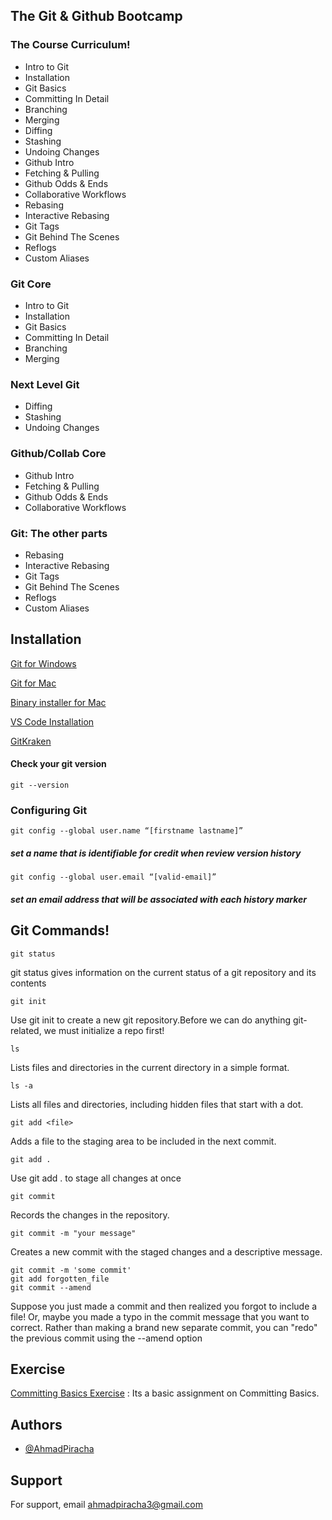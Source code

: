 
## The Git & Github Bootcamp



### The Course Curriculum!

- Intro to Git
- Installation
- Git Basics
- Committing In Detail
- Branching
- Merging
- Diffing
- Stashing
- Undoing Changes
- Github Intro
- Fetching & Pulling
- Github Odds & Ends
- Collaborative Workflows
- Rebasing
- Interactive Rebasing
- Git Tags
- Git Behind The Scenes
- Reflogs
- Custom Aliases


### Git Core

- Intro to Git
- Installation
- Git Basics
- Committing In Detail
- Branching
- Merging

### Next Level Git

- Diffing
- Stashing
- Undoing Changes

### Github/Collab Core


- Github Intro
- Fetching & Pulling
- Github Odds & Ends
- Collaborative Workflows

### Git: The other parts

- Rebasing
- Interactive Rebasing
- Git Tags
- Git Behind The Scenes
- Reflogs
- Custom Aliases
## Installation

[Git for Windows](https://git-scm.com/download/win)

[Git for Mac](https://git-scm.com/download/mac)

[Binary installer for Mac](https://sourceforge.net/projects/git-osx-installer/)

[VS Code Installation](https://code.visualstudio.com/download)

[GitKraken](https://www.gitkraken.com/)

#### Check your git version

```
git --version
```

### Configuring Git

```
git config --global user.name “[firstname lastname]”
```
##### set a name that is identifiable for credit when review version history
```
git config --global user.email “[valid-email]”
```
##### set an email address that will be associated with each history marker
## Git Commands!

```
git status
```
git status gives information on the current status of a git repository and its contents
```
git init
```
Use git init to create a new git repository.Before we can do anything git-related, we must initialize a repo first!

```
ls 
```
Lists files and directories in the current directory in a simple format.

```
ls -a 
```
Lists all files and directories, including hidden files that start with a dot.

```
git add <file>
```
Adds a file to the staging area to be included in the next commit.

```
git add .
```
Use git add . to stage all changes at once

```
git commit
```
Records the changes in the repository.

```
git commit -m "your message"
```
Creates a new commit with the staged changes and a descriptive message.

```
git commit -m 'some commit'
git add forgotten_file
git commit --amend
```

Suppose you just made a commit and then realized
you forgot to include a file! Or, maybe you made a
typo in the commit message that you want to
correct.
Rather than making a brand new separate commit,
you can "redo" the previous commit using
the --amend option
## Exercise

[Committing Basics Exercise](https://plum-poppy-0ea.notion.site/Committing-Basics-Exercise-3dc1ef1873ce45e68cedd2265710d7d8/) : Its a basic assignment on Committing Basics.



## Authors

- [@AhmadPiracha](https://www.github.com/AhmadPiracha)


## Support

For support, email ahmadpiracha3@gmail.com

